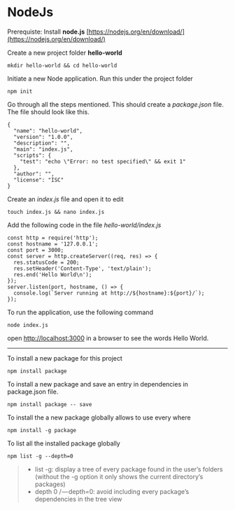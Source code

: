 # NodeJs #
Prerequiste: Install **node.js** [https://nodejs.org/en/download/](https://nodejs.org/en/download/)

Create a new project folder **hello-world**
```
mkdir hello-world && cd hello-world
```

Initiate a new Node application. Run this under the project folder
```
npm init
```

Go through all the steps mentioned. This should create a *package.json* file. The file should look like this.

```
{
  "name": "hello-world",
  "version": "1.0.0",
  "description": "",
  "main": "index.js",
  "scripts": {
    "test": "echo \"Error: no test specified\" && exit 1"
  },
  "author": "",
  "license": "ISC"
}
```

Create an *index.js* file and open it to edit
```
touch index.js && nano index.js
```

Add the following code in the file *hello-world/index.js*

```
const http = require('http');
const hostname = '127.0.0.1';
const port = 3000;
const server = http.createServer((req, res) => {
  res.statusCode = 200;
  res.setHeader('Content-Type', 'text/plain');
  res.end('Hello World\n');
});
server.listen(port, hostname, () => {
  console.log(`Server running at http://${hostname}:${port}/`);
});
```

To run the application, use the following command
```
node index.js
```

open [http://localhost:3000](http://localhost:3000) in a browser to see the words Hello World.

***************************************************************************************************************
To install a new package for this project
```
npm install package
```

To install a new package and save an entry in dependencies in package.json file.
```
npm install package -- save
```

To install the a new package globally allows to use every where
```
npm install -g package
```

To list all the installed package globally
```
npm list -g --depth=0
```

> * list -g: display a tree of every package found in the user’s folders (without the -g option it only shows the current directory’s packages)
> * depth 0 / — depth=0: avoid including every package’s dependencies in the tree view





